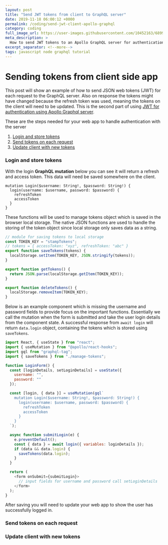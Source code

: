 ```yaml
---
layout: post
title: "Send JWT tokens from client to GraphQL server"
date: 2019-11-18 06:00:12 +0000
permalink: /coding/send-jwt-client-apollo-graphql
category: coding
full_image_url: https://user-images.githubusercontent.com/10452163/68999707-54ee5200-08bc-11ea-90dd-4509735e0b22.jpg
meta_description: >
  How to send JWT tokens to an Apollo GraphQL server for authentication
excerpt_separator: <!--more-->
tags: javascript node graphql tutorial
---
```


# Sending tokens from client side app

This post will show an example of how to send JSON web tokens (JWT) for each request to the GraphQL server. Also on response the tokens might have changed because the refresh token was used, meaning the tokens on the client will need to be updated. This is the second part of using [JWT for authentication using Apollo Graphql server](/coding/json-web-tokens-using-apollo-graphql).

<!--more-->

These are the steps needed for your web app to handle authentication with the server

1. [Login and store tokens]()
1. [Send tokens on each request]()
1. [Update client with new tokens]()

### Login and store tokens

With the login **GraphQL mutation** below you can see it will return a refresh and access token. This data will need be saved somewhere on the client.

```
mutation Login($username: String!, $password: String!) {
  login(username: $username, password: $password) {
    refreshToken
    accessToken
  }
}
```

These functions will be used to manage tokens object which is saved in the browser local storage.
The native JSON functions are used to handle the storing of the token object since local storage only saves data as a string.

```javascript
// module for saving tokens to local storage
const TOKEN_KEY = "stampTokens";
// tokens = { accessToken: "xyz", refreshToken: "abc" }
export function saveTokens(tokens) {
  localStorage.setItem(TOKEN_KEY, JSON.stringify(tokens));
}

export function getTokens() {
  return JSON.parse(localStorage.getItem(TOKEN_KEY));
}

export function deleteTokens() {
  localStorage.removeItem(TOKEN_KEY);
}
```

Below is an example component which is missing the username and password fields to provide focus on the important functions. Essentially we call the mutation when the form is submitted and take the user login details from the component state. A successful response from `await login` will return `data.login` object, containing the tokens which is stored using `saveTokens`.

```javascript
import React, { useState } from "react";
import { useMutation } from "@apollo/react-hooks";
import gql from "graphql-tag";
import { saveTokens } from "./manage-tokens";

function LoginForm() {
  const [loginDetails, setLoginDetails] = useState({
    username: "",
    password: ""
  });

  const [login, { data }] = useMutation(gql`
    mutation Login($username: String!, $password: String!) {
      login(username: $username, password: $password) {
        refreshToken
        accessToken
      }
    }
  `);

  async function submitLogin(e) {
    e.preventDefault();
    const { data } = await login({ variables: loginDetails });
    if (data && data.login) {
      saveTokens(data.login);
    }
  }

  return (
    <form onSubmit={submitLogin}>
      // input fields for username and password call setLoginDetails
    </form>
  );
}
```

After saving you will need to update your web app to show the user has successfully logged in.

### Send tokens on each request

### Update client with new tokens
